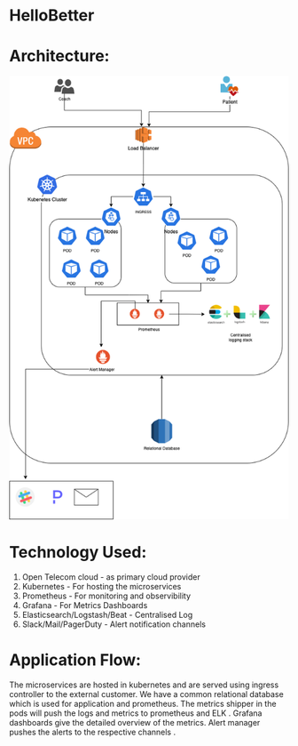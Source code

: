# HelloBetter


# Architecture:
![alt text](https://github.com/rahulradhakrishnan-falcon/HelloBetter/blob/main/HelloBetter.png?raw=true)

# Technology Used:

1. Open Telecom cloud - as primary cloud provider
2. Kubernetes - For hosting the microservices
3. Prometheus - For monitoring and observibility
4. Grafana - For Metrics Dashboards
5. Elasticsearch/Logstash/Beat - Centralised Log 
6. Slack/Mail/PagerDuty - Alert notification channels

# Application Flow:

The microservices are hosted in kubernetes and are served using ingress controller to the external customer.
We have a common relational database which is used for application and prometheus.
The metrics shipper in the pods will push the logs and metrics to prometheus and ELK .
Grafana dashboards give the detailed overview of the metrics.
Alert manager pushes the alerts to the respective channels .
